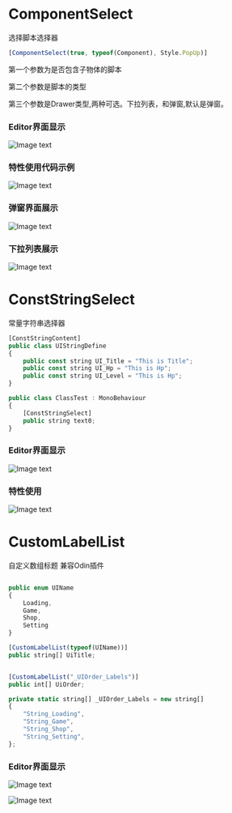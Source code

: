 
# ComponentSelect

选择脚本选择器

``` javascript
[ComponentSelect(true, typeof(Component), Style.PopUp)]
```

第一个参数为是否包含子物体的脚本

第二个参数是脚本的类型

第三个参数是Drawer类型,两种可选。下拉列表，和弹窗,默认是弹窗。

### Editor界面显示

![Image text](https://github.com/corle-bell/ComponentSelect/blob/main/Screenshoot/QQ截图20230827114033.png)
### 特性使用代码示例
![Image text](https://github.com/corle-bell/ComponentSelect/blob/main/Screenshoot/Code.png)
### 弹窗界面展示
![Image text](https://github.com/corle-bell/ComponentSelect/blob/main/Screenshoot/PopUp.png)
### 下拉列表展示
![Image text](https://github.com/corle-bell/ComponentSelect/blob/main/Screenshoot/DropDown.png)



# ConstStringSelect
常量字符串选择器

``` javascript
[ConstStringContent]
public class UIStringDefine
{
    public const string UI_Title = "This is Title";
    public const string UI_Hp = "This is Hp";
    public const string UI_Level = "This is Hp";
}

public class ClassTest : MonoBehaviour
{
    [ConstStringSelect]
    public string text0;
}
```

### Editor界面显示
![Image text](https://github.com/corle-bell/ComponentSelect/blob/main/Screenshoot/ConstStringSelect.png)



### 特性使用
![Image text](https://github.com/corle-bell/ComponentSelect/blob/main/Screenshoot/ConstStringSelect_Code.png)


# CustomLabelList
自定义数组标题
兼容Odin插件

``` javascript

public enum UIName
{
    Loading,
    Game,
    Shop,
    Setting
}

[CustomLabelList(typeof(UIName))]
public string[] UiTitle;


[CustomLabelList("_UIOrder_Labels")]
public int[] UiOrder;

private static string[] _UIOrder_Labels = new string[]
{
	"String_Loading",
	"String_Game",
	"String_Shop",
	"String_Setting",
};
```

### Editor界面显示
![Image text](https://github.com/corle-bell/ComponentSelect/blob/main/Screenshoot/CustomLabelList_Editor.png)

![Image text](https://github.com/corle-bell/ComponentSelect/blob/main/Screenshoot/CustomLabelList_Editor_Odin.png)